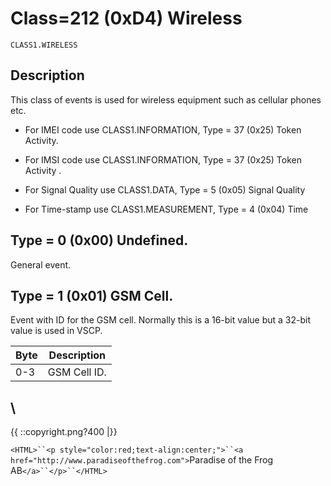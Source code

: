 # Class=212 (0xD4) Wireless

    CLASS1.WIRELESS

## Description

This class of events is used for wireless equipment such as cellular phones etc.


*  For IMEI code use CLASS1.INFORMATION, Type = 37 (0x25) Token Activity. 

*  For IMSI code use CLASS1.INFORMATION, Type = 37 (0x25) Token Activity . 

*  For Signal Quality use CLASS1.DATA, Type = 5 (0x05) Signal Quality 

*  For Time-stamp use CLASS1.MEASUREMENT, Type = 4 (0x04) Time

## Type = 0 (0x00) Undefined.

General event. 

## Type = 1 (0x01) GSM Cell.

Event with ID for the GSM cell. Normally this is a 16-bit value but a 32-bit value is used in VSCP. 

 | Byte | Description  | 
 | ---- | -----------  | 
 | 0-3  | GSM Cell ID. | 

\\ 
----
{{  ::copyright.png?400  |}}

`<HTML>``<p style="color:red;text-align:center;">``<a href="http://www.paradiseofthefrog.com">`Paradise of the Frog AB`</a>``</p>``</HTML>`
